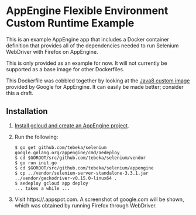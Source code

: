 # AppEngine Flexible Environment Custom Runtime Example

This is an example AppEngine app that includes a Docker container definition
that provides all of the dependencies needed to run Selenium WebDriver with
Firefox on AppEngine.

This is only provided as an example for now. It will not currently be supported
as a base image for other Dockerfiles.

This Dockerfile was cobbled together by looking at the [Java8 custom
image](https://github.com/GoogleCloudPlatform/openjdk-runtime/blob/master/openjdk8/src/main/docker/Dockerfile)
provided by Google for AppEngine. It can easily be made better; consider this a
draft.

## Installation

1. [Install gcloud and create an AppEngine
project](https://cloud.google.com/appengine/docs/flexible/go/quickstart).
2. Run the following:

   ```
   $ go get github.com/tebeka/selenium google.golang.org/appengine/cmd/aedeploy
   $ cd $GOROOT/src/github.com/tebeka/selenium/vendor
   $ go run init.go
   $ cd $GOROOT/src/github.com/tebeka/selenium/appengine
   $ cp ../vendor/selenium-server-standalone-3.3.1.jar ../vendor/geckodriver-v0.15.0-linux64 .
   $ aedeploy gcloud app deploy
   ... takes a while ...
   ```
3. Visit https://<your project ID>.appspot.com. A screenshot of google.com will
   be shown, which was obtained by running Firefox through WebDriver.
